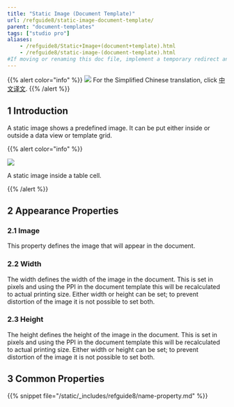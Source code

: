 ```yaml
---
title: "Static Image (Document Template)"
url: /refguide8/static-image-document-template/
parent: "document-templates"
tags: ["studio pro"]
aliases:
    - /refguide8/Static+Image+(document+template).html
    - /refguide8/static-image-(document-template).html
#If moving or renaming this doc file, implement a temporary redirect and let the respective team know they should update the URL in the product. See Mapping to Products for more details.
---
```


{{% alert color="info" %}}
<img src="attachments/chinese-translation/china.png" style="display: inline-block; margin: 0" /> For the Simplified Chinese translation, click [中文译文](https://cdn.mendix.tencent-cloud.com/documentation/refguide8/static-image-document-template.pdf).
{{% /alert %}}

## 1 Introduction

A static image shows a predefined image. It can be put either inside or outside a data view or template grid.

{{% alert color="info" %}}

![](/attachments/refguide8/modeling/resources/document-templates/918133.png)

A static image inside a table cell.

{{% /alert %}}

## 2 Appearance Properties

### 2.1 Image

This property defines the image that will appear in the document.

### 2.2 Width

The width defines the width of the image in the document. This is set in pixels and using the PPI in the document template this will be recalculated to actual printing size. Either width or height can be set; to prevent distortion of the image it is not possible to set both.

### 2.3 Height

The height defines the height of the image in the document. This is set in pixels and using the PPI in the document template this will be recalculated to actual printing size. Either width or height can be set; to prevent distortion of the image it is not possible to set both.

## 3 Common Properties

{{% snippet file="/static/_includes/refguide8/name-property.md" %}}
